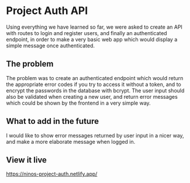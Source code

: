 # Project Auth API

Using everything we have learned so far, we were asked to create an API with routes to login and register users, and finally an authenticated endpoint, in order to make a very basic web app which would display a simple message once authenticated.

## The problem

The problem was to create an authenticated endpoint which would return the appropriate error codes if you try to access it without a token, and to encrypt the passwords in the database with bcrypt. The user input should also be validated when creating a new user, and return error messages which could be shown by the frontend in a very simple way.

## What to add in the future

I would like to show error messages returned by user input in a nicer way, and make a more elaborate message when logged in.

## View it live

https://ninos-project-auth.netlify.app/

